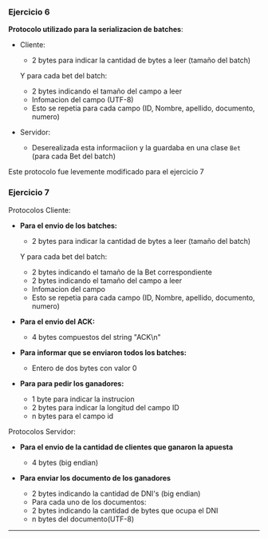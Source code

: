 ### Ejercicio 6

__Protocolo utilizado para la serializacion de batches__:

- Cliente: 
    * 2 bytes para indicar la cantidad de bytes a leer (tamaño del batch)

    Y para cada bet del batch:
    * 2 bytes indicando el tamaño del campo a leer
    * Infomacion del campo (UTF-8)
    * Esto se repetia para cada campo (ID, Nombre, apellido, documento, numero)

- Servidor:
    * Deserealizada esta informaciion y la guardaba en una clase `Bet` (para cada Bet del batch)

Este protocolo fue levemente modificado para el ejercicio 7

### Ejercicio 7

 Protocolos Cliente: 

- __Para el envio de los batches:__

    * 2 bytes para indicar la cantidad de bytes a leer (tamaño del batch)

    Y para cada bet del batch:
    * 2 bytes indicando el tamaño de la Bet correspondiente
    * 2 bytes indicando el tamaño del campo a leer
    * Infomacion del campo 
    * Esto se repetia para cada campo (ID, Nombre, apellido, documento, numero)

- __Para el envio del ACK:__

    * 4 bytes compuestos del string "ACK\n"

- __Para informar que se enviaron todos los batches:__
    * Entero de dos bytes con valor 0

- __Para para pedir los ganadores:__
    * 1 byte para indicar la instrucion
    * 2 bytes para indicar la longitud del campo ID 
    * n bytes para el campo id

Protocolos Servidor:

- __Para el envio de la cantidad de clientes que ganaron la apuesta__

    * 4 bytes (big endian)

- __Para enviar los documento de los ganadores__ 

    * 2 bytes indicando la cantidad de DNI's (big endian)
    * Para cada uno de los documentos:
    * 2 bytes indicando la cantidad de bytes que ocupa el DNI
    * n bytes del documento(UTF-8)

---